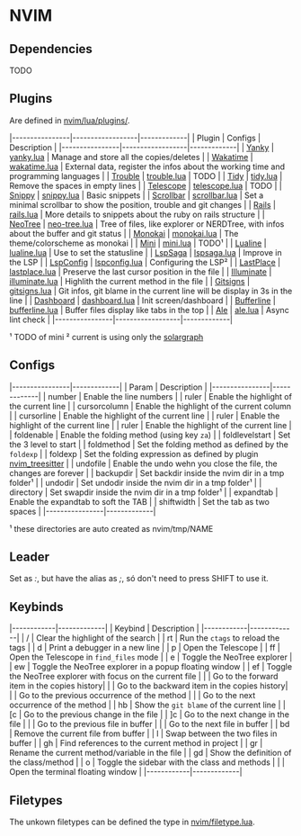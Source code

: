 # NVIM

## Dependencies

TODO

## Plugins

Are defined in [nvim/lua/plugins/](https://github.com/euricovidal/neovim/tree/main/lua/plugins).

|----------------|------------------|-------------|
|     Plugin    | Configs           | Description |
|----------------|------------------|-------------|
| [Yanky](https://github.com/gbprod/yanky.nvim) | [yanky.lua](https://github.com/euricovidal/neovim/blob/main/lua/plugins/yanky.lua) | Manage and store all the copies/deletes |
| [Wakatime](https://github.com/wakatime/vim-wakatime) | [wakatime.lua](https://github.com/euricovidal/neovim/blob/main/lua/plugins/wakatime.lua) | External data, register the infos about the working time and programming languages |
| [Trouble](https://github.com/folke/trouble.nvim) | [trouble.lua](https://github.com/euricovidal/neovim/blob/main/lua/plugins/trouble.lua) | TODO |
| [Tidy](https://github.com/euricovidal/neovim/blob/main/lua/plugins/tidy.lua) | [tidy.lua](https://github.com/euricovidal/neovim/blob/main/lua/plugins/tidy.lua) | Remove the spaces in empty lines |
| [Telescope](https://github.com/nvim-telescope/telescope.nvim) | [telescope.lua](https://github.com/euricovidal/neovim/blob/main/lua/plugins/telescope.lua) | TODO |
| [Snippy](https://github.com/euricovidal/neovim/blob/main/lua/plugins/telescope.lua) | [snippy.lua](https://github.com/euricovidal/neovim/blob/main/lua/plugins/snippy.lua) | Basic snippets |
| [Scrollbar](https://github.com/petertriho/nvim-scrollbar) | [scrollbar.lua](https://github.com/euricovidal/neovim/blob/main/lua/plugins/scrollbar.lua) | Set a minimal scrollbar to show the position, trouble and git changes |
| [Rails](https://github.com/tpope/vim-rails) | [rails.lua](https://github.com/euricovidal/neovim/blob/main/lua/plugins/rails.lua) | More details to snippets about the ruby on rails structure |
| [NeoTree](https://github.com/nvim-neo-tree/neo-tree.nvim) | [neo-tree.lua](https://github.com/euricovidal/neovim/blob/main/lua/plugins/neo-tree.lua) | Tree of files, like explorer or NERDTree, with infos about the buffer and git status |
| [Monokai](https://github.com/crusoexia/vim-monokai) | [monokai.lua](https://github.com/euricovidal/neovim/blob/main/lua/plugins/monokai.lua) | The theme/colorscheme as monokai |
| [Mini](https://github.com/echasnovski/mini.nvim) | [mini.lua](https://github.com/euricovidal/neovim/blob/main/lua/plugins/mini.lua) | TODO¹ |
| [Lualine]( https://github.com/nvim-lualine/lualine.nvim) | [lualine.lua](https://github.com/euricovidal/neovim/blob/main/lua/plugins/lualine.lua) | Use to set the statusline |
| [LspSaga](https://github.com/glepnir/lspsaga.nvim) | [lspsaga.lua](https://github.com/euricovidal/neovim/blob/main/lua/plugins/lspsaga.lua) | Improve in the LSP |
| [LspConfig](https://github.com/neovim/nvim-lspconfig) | [lspconfig.lua](https://github.com/euricovidal/neovim/blob/main/lua/plugins/lspconfig.lua) | Configuring the LSP² |
| [LastPlace](https://github.com/farmergreg/vim-lastplace) | [lastplace.lua](https://github.com/euricovidal/neovim/blob/main/lua/plugins/lastplace.lua) | Preserve the last cursor position in the file |
| [Illuminate](https://github.com/RRethy/vim-illuminate) | [illuminate.lua](https://github.com/euricovidal/neovim/blob/main/lua/plugins/illuminate.lua) | Highlith the current method in the file |
| [Gitsigns](https://github.com/lewis6991/gitsigns.nvim) | [gitsigns.lua](https://github.com/euricovidal/neovim/blob/main/lua/plugins/gitsigns.lua) | Git infos, git blame in the current line will be display in 3s in the line |
| [Dashboard](https://github.com/glepnir/dashboard-nvim) | [dashboard.lua](https://github.com/euricovidal/neovim/blob/main/lua/plugins/dashboard.lua) | Init screen/dashboard |
| [Bufferline](https://github.com/akinsho/bufferline.nvim) | [bufferline.lua](https://github.com/euricovidal/neovim/blob/main/lua/plugins/bufferline.lua) | Buffer files display like tabs in the top |
| [Ale](https://github.com/dense-analysis/ale) | [ale.lua](https://github.com/euricovidal/neovim/blob/main/lua/plugins/ale.lua) | Async lint check |
|----------------|------------------|-------------|

¹ TODO of mini
² current is using only the [solargraph](https://solargraph.org)

## Configs

|----------------|-------------|
|      Param     | Description |
|----------------|-------------|
| number         | Enable the line numbers |
| ruler          | Enable the highlight of the current line |
| cursorcolumn   | Enable the highlight of the current column |
| cursorline     | Enable the highlight of the current line |
| ruler          | Enable the highlight of the current line |
| ruler          | Enable the highlight of the current line |
| foldenable     | Enable the folding method (using key `za`) |
| foldlevelstart | Set the 3 level to start |
| foldmethod     | Set the folding method as defined by the `foldexp` |
| foldexp        | Set the folding expression as defined by plugin [nvim_treesitter](http://github.com/nvim-treesitter/nvim-treesitter) |
| undofile       | Enable the undo wehn you close the file, the changes are forever |
| backupdir      | Set backdir inside the nvim dir in a tmp folder¹ |
| undodir        | Set undodir inside the nvim dir in a tmp folder¹ |
| directory      | Set swapdir inside the nvim dir in a tmp folder¹ |
| expandtab      | Enable the expandtab to soft the TAB |
| shiftwidth     | Set the tab as two spaces |
|----------------|-------------|

¹ these directories are auto created as nvim/tmp/NAME

## Leader

Set as *:*, but have the alias as *;*, só don't need to press SHIFT to use it.

## Keybinds

|------------|-------------|
|   Keybind  | Description |
|------------|-------------|
| <LEADER>/  | Clear the highlight of the search |
| <LEADER>rt | Run the `ctags` to reload the tags |
| <LEADER>d  | Print a debugger in a new line |
| <LEADER>p  | Open the Telescope |
| <LEADER>ff | Open the Telescope in `find_files` mode |
| <LEADER>e  | Toggle the NeoTree explorer |
| <LEADER>ew | Toggle the NeoTree explorer in a popup floating window |
| <LEADER>ef | Toggle the NeoTree explorer with focus on the current file |
| <C-n>      | Go to the forward item in the copies history|
| <C-p>      | Go to the backward item in the copies history|
| <A-p>      | Go to the previous occurrence of the method |
| <A-n>      | Go to the next occurrence of the method |
| <LEADER>hb | Show the `git blame` of the current line |
| [c         | Go to the previous change in the file |
| ]c         | Go to the next change in the file |
| <C-h>      | Go to the previous file in buffer |
| <C-l>      | Go to the next file in buffer |
| <LEADER>bd | Remove the current file from buffer |
| <LEADER>l  | Swap between the two files in buffer |
| gh         | Find references to the current method in project |
| gr         | Rename the current method/variable in the file |
| gd         | Show the definition of the class/method |
| <LEADER>o  | Toggle the sidebar with the class and methods |
| <A-d>      | Open the terminal floating window |
|------------|-------------|

## Filetypes

The unkown filetypes can be defined the type in [nvim/filetype.lua](https://github.com/euricovidal/neovim/blob/main/filetype.lua).
